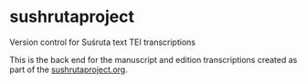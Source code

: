 # sushrutaproject
Version control for Suśruta text TEI transcriptions

This is the back end for the manuscript and edition transcriptions created as part of the [sushrutaproject.org](http://sushrutaproject.org).
